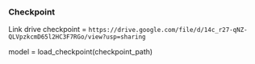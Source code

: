 ### Checkpoint
Link drive checkpoint = ```https://drive.google.com/file/d/14c_r27-qNZ-QLVpzkcmD65l2HC3F7RGo/view?usp=sharing```

model = load_checkpoint(checkpoint_path)
